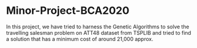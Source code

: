 # Minor-Project-BCA2020

In this project, we have tried to harness the Genetic Algorithms to solve the travelling salesman problem on ATT48 dataset from TSPLIB and tried to find a solution that has a minimum cost of around 21,000 approx.

